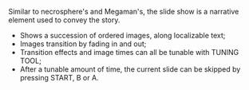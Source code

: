 Similar to necrosphere's and Megaman's, the slide show is a narrative element used to convey the story.
- Shows a succession of ordered images, along localizable text;
- Images transition by fading in and out;
- Transition effects and image times can all be tunable with TUNING TOOL;
- After a tunable amount of time, the current slide can be skipped by pressing START, B or A.